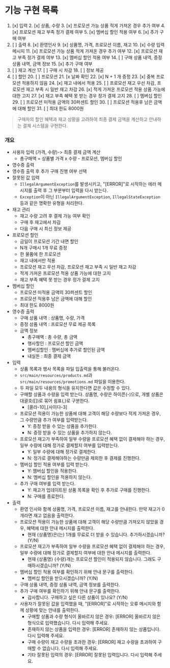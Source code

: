 # 기능 구현 목록

1. [x] 입력
   2. [x] 상품, 수량
   3. [x] 프로모션 가능 상품 적게 가져온 경우 추가 여부
   4. [x] 프로모션 재고 부족 정가 결제 여부
   5. [x] 멤버십 할인 적용 여부
   6. [x] 추가 구매 여부
7. [ ] 출력
   8. [x] 환영인사
   9. [x] 상품명, 가격, 프로모션 이름, 재고
   10. [x] 수량 입력 메시지
   11. [x] 프로모션 가능 상품 적게 가져온 경우 추가 여부
   12. [x] 프로모션 재고 부족 정가 결제 여부
   13. [x] 멤버십 할인 적용 여부
   14. [ ] 구매 상품 내역, 증정 상품 내역, 금액 정보
   15. [x] 추가 구매 여부
16. [ ] 재고 계산
    17. [ ] 구매 시 차감
    18. [ ] 정보 제공
19. [ ] 할인
    20. [ ] 프로모션
        21. [x 날짜 확인
        22. [x] N + 1 개 증정
        23. [x] 중복 프로모션 적용하지 않음
        24. [x] 재고 내에서 적용
        25. [ ] 프로모션 재고 우선 차감, 프로모션 재고 부족 시 일반 재고 차감
        26. [x] 적게 가져온 프로모션 적용 상품 가능에 대한 고지
        27. [x] 재고 부족 혜택 못 받는 경우 정가 결제 고지
    28. [ ] 멤버십 할인
        29. [ ] 프로모션 미적용 금액의 30퍼센트 할인
        30. [ ] 프로모션 적용후 남은 금액에 대해 할인
        31. [ ] 최대 한도 8000원

> 구매자의 할인 혜택과 재고 상황을 고려하여 최종 결제 금액을 계산하고 안내하는 결제 시스템을 구현한다.

### 개요
+ 사용자 입력 (가격, 수량)-> 최종 결제 금액 계산
  + 총구매액 = 상품별 가격 x 수량 - 프로모션, 멤버십 할인
+ 영수증 출력
+ 영수증 출력 후 추가 구매 진행 여부 선택
+ 잘못된 값 입력
  + `IllegalArgumentException`를 발생시키고, "[ERROR]"로 시작하는 에러 메시지를 출력 후 그 부분부터 입력을 다시 받는다.
  + `Exception`이 아닌 `IllegalArgumentException`, `IllegalStateException` 등과 같은 명확한 유형을 처리한다.
+ 재고 관리
  + 재고 수량 고려 후 결제 가능 여부 확인
  + 구매 후 재고에서 차감
  + 다음 구매 시 최신 정보 제공
+ 프로모션 할인
  + 금일이 프로모션 기간 내면 할인
  + N개 구매시 1개 무료 증정
  + 한 물품에 한 프로모션
  + 재고 내에서만 적용
  + 프로모션 재고 우선 차감, 프로모션 재고 부족 시 일반 재고 차감
  + 적게 가져온 프로모션 적용 상품 가능에 대한 고지
  + 재고 부족 혜택 못 받는 경우 정가 결제 고지
+ 멤버십 할인
  + 프로모션 미적용 금액의 30퍼센트 할인
  + 프로모션 적용후 남은 금액에 대해 할인
  + 최대 한도 8000원
+ 영수증 출력
  + 구매 상품 내역 : 상품명, 수량, 가격
  + 증정 상품 내역 : 프로모션 무료 제공 목록
  + 금액 정보
    + 총구매액 : 총 수량, 총 금액
    + 행사할인 : 프로모션 할인 금액
    + 멤버십할인 : 멤버십에 추가로 할인된 금액
    + 내실돈 : 최종 결제 금액
+ 입력
  + 상품 목록과 행사 목록을 파일 입출력을 통해 불러온다.
  + `src/main/resources/products.md`과 `src/main/resources/promotions.md` 파일을 이용한다.
  + 두 파일 모두 내용의 형식을 유지한다면 값은 수정할 수 있다.
  + 구매할 상품과 수량을 입력 받는다. 상품명, 수량은 하이픈(-)으로, 개별 상품은 대괄호([])로 묶어 쉼표(,)로 구분한다.
    + [콜라-10],[사이다-3]
  + 프로모션 적용이 가능한 상품에 대해 고객이 해당 수량보다 적게 가져온 경우, 그 수량만큼 추가 여부를 입력받는다.
    + Y: 증정 받을 수 있는 상품을 추가한다.
    + N: 증정 받을 수 있는 상품을 추가하지 않는다.
  + 프로모션 재고가 부족하여 일부 수량을 프로모션 혜택 없이 결제해야 하는 경우, 일부 수량에 대해 정가로 결제할지 여부를 입력받는다.
    + Y: 일부 수량에 대해 정가로 결제한다.
    + N: 정가로 결제해야하는 수량만큼 제외한 후 결제를 진행한다.
  + 멤버십 할인 적용 여부를 입력 받는다.
    + Y: 멤버십 할인을 적용한다.
    + N: 멤버십 할인을 적용하지 않는다.
  + 추가 구매 여부를 입력 받는다.
    + Y: 재고가 업데이트된 상품 목록을 확인 후 추가로 구매를 진행한다.
    + N: 구매를 종료한다.
+ 출력
  + 환영 인사와 함께 상품명, 가격, 프로모션 이름, 재고를 안내한다. 만약 재고가 0개라면 재고 없음을 출력한다.
  + 프로모션 적용이 가능한 상품에 대해 고객이 해당 수량만큼 가져오지 않았을 경우, 혜택에 대한 안내 메시지를 출력한다.
    + 현재 {상품명}은(는) 1개를 무료로 더 받을 수 있습니다. 추가하시겠습니까? (Y/N)
  + 프로모션 재고가 부족하여 일부 수량을 프로모션 혜택 없이 결제해야 하는 경우, 일부 수량에 대해 정가로 결제할지 여부에 대한 안내 메시지를 출력한다.
    + 현재 {상품명} {수량}개는 프로모션 할인이 적용되지 않습니다. 그래도 구매하시겠습니까? (Y/N)
  + 멤버십 할인 적용 여부를 확인하기 위해 안내 문구를 출력한다.
    + 멤버십 할인을 받으시겠습니까? (Y/N)
  + 구매 상품 내역, 증정 상품 내역, 금액 정보를 출력한다.
  + 추가 구매 여부를 확인하기 위해 안내 문구를 출력한다.
    + 감사합니다. 구매하고 싶은 다른 상품이 있나요? (Y/N)
  + 사용자가 잘못된 값을 입력했을 때, "[ERROR]"로 시작하는 오류 메시지와 함께 상황에 맞는 안내를 출력한다.
    + 구매할 상품과 수량 형식이 올바르지 않은 경우: [ERROR] 올바르지 않은 형식으로 입력했습니다. 다시 입력해 주세요.
    + 존재하지 않는 상품을 입력한 경우: [ERROR] 존재하지 않는 상품입니다. 다시 입력해 주세요.
    + 구매 수량이 재고 수량을 초과한 경우: [ERROR] 재고 수량을 초과하여 구매할 수 없습니다. 다시 입력해 주세요.
    + 기타 잘못된 입력의 경우: [ERROR] 잘못된 입력입니다. 다시 입력해 주세요.





















